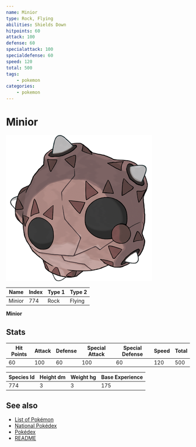 ```yaml
---
name: Minior
type: Rock, Flying
abilities: Shields Down
hitpoints: 60
attack: 100
defense: 60
specialattack: 100
specialdefense: 60
speed: 120
total: 500
tags:
    - pokemon
categories:
    - pokemon
---
```


# Minior


![Minior](images/774.png)

| **Name** | **Index** | **Type 1** | **Type 2** |
|----|----|----|----|
| Minior | 774 | Rock | Flying  |

**Minior** 


## Stats

| **Hit Points** | **Attack** | **Defense** | **Special Attack** | **Special Defense** | **Speed** | **Total** |
|----------------|------------|-------------|--------------------|---------------------|-----------|-----------|
| 60 | 100 | 60 | 100 | 60 | 120 | 500 |


| **Species Id** | **Height dm** | **Weight hg** | **Base Experience** |
|----------------|------------|------------|---------------------|
| 774 | 3 | 3 | 175 |

## See also

- [List of Pokémon](../pokemon.md)
- [National Pokédex](../national_pokedex.md)
- [Pokédex](../pokedex.md)
- [README](../README.md)
